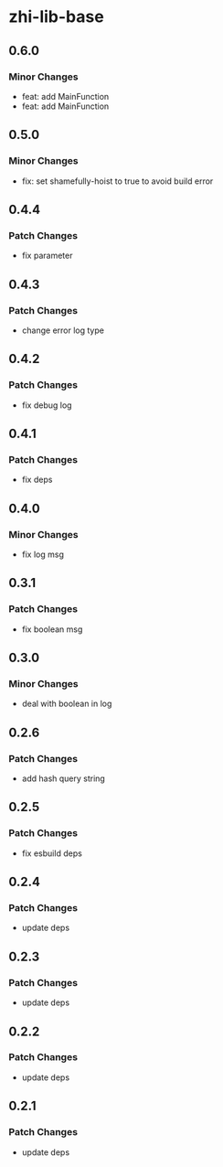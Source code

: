 # zhi-lib-base

## 0.6.0

### Minor Changes

- feat: add MainFunction
- feat: add MainFunction

## 0.5.0

### Minor Changes

- fix: set shamefully-hoist to true to avoid build error

## 0.4.4

### Patch Changes

- fix parameter

## 0.4.3

### Patch Changes

- change error log type

## 0.4.2

### Patch Changes

- fix debug log

## 0.4.1

### Patch Changes

- fix deps

## 0.4.0

### Minor Changes

- fix log msg

## 0.3.1

### Patch Changes

- fix boolean msg

## 0.3.0

### Minor Changes

- deal with boolean in log

## 0.2.6

### Patch Changes

- add hash query string

## 0.2.5

### Patch Changes

- fix esbuild deps

## 0.2.4

### Patch Changes

- update deps

## 0.2.3

### Patch Changes

- update deps

## 0.2.2

### Patch Changes

- update deps

## 0.2.1

### Patch Changes

- update deps
